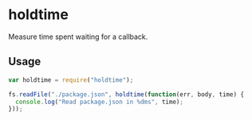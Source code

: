 # holdtime

Measure time spent waiting for a callback.

## Usage

```javascript
var holdtime = require("holdtime");

fs.readFile("./package.json", holdtime(function(err, body, time) {
  console.log("Read package.json in %dms", time);
}));
```
